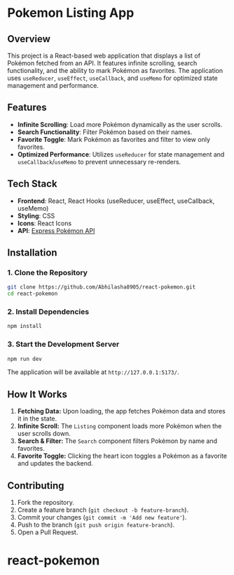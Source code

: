 # Pokemon Listing App

## Overview
This project is a React-based web application that displays a list of Pokémon fetched from an API. It features infinite scrolling, search functionality, and the ability to mark Pokémon as favorites. The application uses `useReducer`, `useEffect`, `useCallback`, and `useMemo` for optimized state management and performance.

## Features
- **Infinite Scrolling**: Load more Pokémon dynamically as the user scrolls.
- **Search Functionality**: Filter Pokémon based on their names.
- **Favorite Toggle**: Mark Pokémon as favorites and filter to view only favorites.
- **Optimized Performance**: Utilizes `useReducer` for state management and `useCallback`/`useMemo` to prevent unnecessary re-renders.

## Tech Stack
- **Frontend**: React, React Hooks (useReducer, useEffect, useCallback, useMemo)
- **Styling**: CSS
- **Icons**: React Icons
- **API**: [Express Pokémon API](https://express-pokemon-api.onrender.com)

## Installation

### 1. Clone the Repository
```bash
git clone https://github.com/Abhilasha8905/react-pokemon.git
cd react-pokemon
```

### 2. Install Dependencies
```bash
npm install
```

### 3. Start the Development Server
```bash
npm run dev
```

The application will be available at `http://127.0.0.1:5173/`.

## How It Works
1. **Fetching Data:** Upon loading, the app fetches Pokémon data and stores it in the state.
2. **Infinite Scroll:** The `Listing` component loads more Pokémon when the user scrolls down.
3. **Search & Filter:** The `Search` component filters Pokémon by name and favorites.
4. **Favorite Toggle:** Clicking the heart icon toggles a Pokémon as a favorite and updates the backend.

## Contributing
1. Fork the repository.
2. Create a feature branch (`git checkout -b feature-branch`).
3. Commit your changes (`git commit -m 'Add new feature'`).
4. Push to the branch (`git push origin feature-branch`).
5. Open a Pull Request.


# react-pokemon
